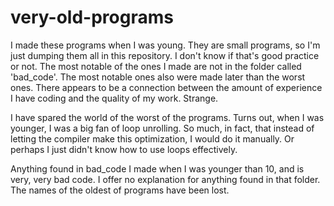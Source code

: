 # very-old-programs

  I made these programs when I was young. They are small programs, so I'm just dumping them all in this repository. I don't know if that's good practice or not. The most notable of the ones I made are not in the folder called 'bad_code'. The most notable ones also were made later than the worst ones. There appears to be a connection between the amount of experience I have coding and the quality of my work. Strange.

  I have spared the world of the worst of the programs. Turns out, when I was younger, I was a big fan of loop unrolling. So much, in fact, that instead of letting the compiler make this optimization, I would do it manually. Or perhaps I just didn't know how to use loops effectively.

  Anything found in bad_code I made when I was younger than 10, and is very, very bad code. I offer no explanation for anything found in that folder. The names of the oldest of programs have been lost.
